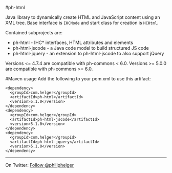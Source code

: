 #ph-html

Java library to dynamically create HTML and JavaScript content using an XML tree. Base interface is `IHCNode` and start class for creation is `HCHtml`.

Contained subprojects are:
  * ph-html - IHC* interfaces, HTML attributes and elements
  * ph-html-jscode - a Java code model to build structured JS code
  * ph-html-jquery - an extension to ph-html-jscode to also support jQuery 

Versions <= 4.7.4 are compatible with ph-commons < 6.0.
Versions >= 5.0.0 are compatible with ph-commons >= 6.0.

#Maven usage
Add the following to your pom.xml to use this artifact:
```
<dependency>
  <groupId>com.helger</groupId>
  <artifactId>ph-html</artifactId>
  <version>5.1.0</version>
</dependency>
<dependency>
  <groupId>com.helger</groupId>
  <artifactId>ph-html-jscode</artifactId>
  <version>5.1.0</version>
</dependency>
<dependency>
  <groupId>com.helger</groupId>
  <artifactId>ph-html-jquery</artifactId>
  <version>5.1.0</version>
</dependency>
```

---

On Twitter: <a href="https://twitter.com/philiphelger">Follow @philiphelger</a>
